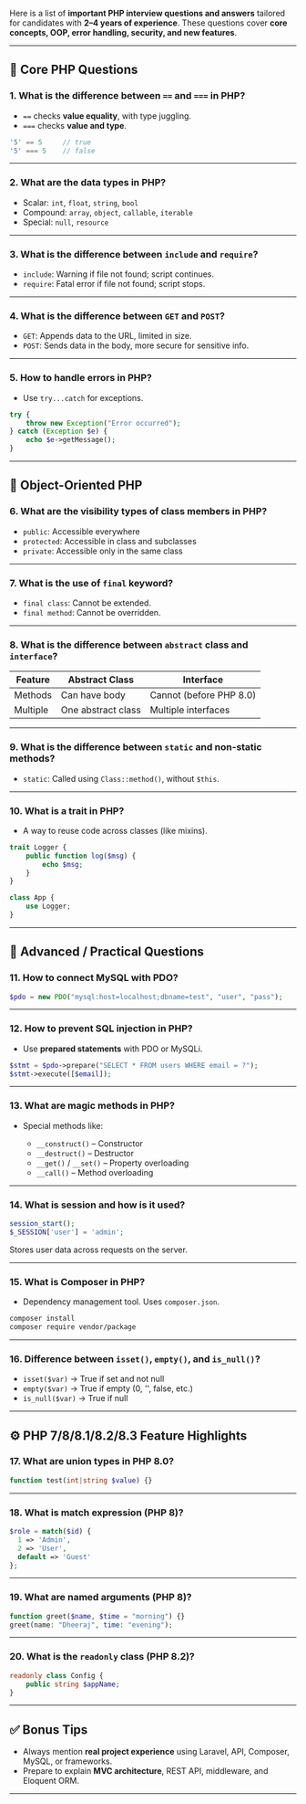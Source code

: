 Here is a list of **important PHP interview questions and answers** tailored for candidates with **2–4 years of experience**. These questions cover **core concepts, OOP, error handling, security, and new features**.

---

## 🧠 **Core PHP Questions**

### 1. **What is the difference between `==` and `===` in PHP?**

* `==` checks **value equality**, with type juggling.
* `===` checks **value and type**.

```php
'5' == 5     // true
'5' === 5    // false
```

---

### 2. **What are the data types in PHP?**

* Scalar: `int`, `float`, `string`, `bool`
* Compound: `array`, `object`, `callable`, `iterable`
* Special: `null`, `resource`

---

### 3. **What is the difference between `include` and `require`?**

* `include`: Warning if file not found; script continues.
* `require`: Fatal error if file not found; script stops.

---

### 4. **What is the difference between `GET` and `POST`?**

* `GET`: Appends data to the URL, limited in size.
* `POST`: Sends data in the body, more secure for sensitive info.

---

### 5. **How to handle errors in PHP?**

* Use `try...catch` for exceptions.

```php
try {
    throw new Exception("Error occurred");
} catch (Exception $e) {
    echo $e->getMessage();
}
```

---

## 🧱 **Object-Oriented PHP**

### 6. **What are the visibility types of class members in PHP?**

* `public`: Accessible everywhere
* `protected`: Accessible in class and subclasses
* `private`: Accessible only in the same class

---

### 7. **What is the use of `final` keyword?**

* `final class`: Cannot be extended.
* `final method`: Cannot be overridden.

---

### 8. **What is the difference between `abstract` class and `interface`?**

| Feature  | Abstract Class     | Interface               |
| -------- | ------------------ | ----------------------- |
| Methods  | Can have body      | Cannot (before PHP 8.0) |
| Multiple | One abstract class | Multiple interfaces     |

---

### 9. **What is the difference between `static` and non-static methods?**

* `static`: Called using `Class::method()`, without `$this`.

---

### 10. **What is a trait in PHP?**

* A way to reuse code across classes (like mixins).

```php
trait Logger {
    public function log($msg) {
        echo $msg;
    }
}

class App {
    use Logger;
}
```

---

## 🧪 **Advanced / Practical Questions**

### 11. **How to connect MySQL with PDO?**

```php
$pdo = new PDO("mysql:host=localhost;dbname=test", "user", "pass");
```

---

### 12. **How to prevent SQL injection in PHP?**

* Use **prepared statements** with PDO or MySQLi.

```php
$stmt = $pdo->prepare("SELECT * FROM users WHERE email = ?");
$stmt->execute([$email]);
```

---

### 13. **What are magic methods in PHP?**

* Special methods like:

  * `__construct()` – Constructor
  * `__destruct()` – Destructor
  * `__get()` / `__set()` – Property overloading
  * `__call()` – Method overloading

---

### 14. **What is session and how is it used?**

```php
session_start();
$_SESSION['user'] = 'admin';
```

Stores user data across requests on the server.

---

### 15. **What is Composer in PHP?**

* Dependency management tool. Uses `composer.json`.

```bash
composer install
composer require vendor/package
```

---

### 16. **Difference between `isset()`, `empty()`, and `is_null()`?**

* `isset($var)` → True if set and not null
* `empty($var)` → True if empty (0, '', false, etc.)
* `is_null($var)` → True if null

---

## ⚙️ **PHP 7/8/8.1/8.2/8.3 Feature Highlights**

### 17. **What are union types in PHP 8.0?**

```php
function test(int|string $value) {}
```

---

### 18. **What is match expression (PHP 8)?**

```php
$role = match($id) {
  1 => 'Admin',
  2 => 'User',
  default => 'Guest'
};
```

---

### 19. **What are named arguments (PHP 8)?**

```php
function greet($name, $time = "morning") {}
greet(name: "Dheeraj", time: "evening");
```

---

### 20. **What is the `readonly` class (PHP 8.2)?**

```php
readonly class Config {
    public string $appName;
}
```

---

## ✅ Bonus Tips

* Always mention **real project experience** using Laravel, API, Composer, MySQL, or frameworks.
* Prepare to explain **MVC architecture**, REST API, middleware, and Eloquent ORM.

---

